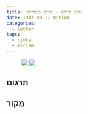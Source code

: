```yaml
---
title: טרם תורגם - מרים בקפריסין
date: 1947-08-17-miriam
categories:
  - letter
tags:
  - rivka
  - miriam
---
```


<figure class="half">
    <a  href="/pupko-papers/assets/images/1947-08-17-miriam-1.jpg">
    <img src="/pupko-papers/assets/images/1947-08-17-miriam-1.jpg"></a>
    <a  href="/pupko-papers/assets/images/1947-08-17-miriam-2.jpg">
    <img src="/pupko-papers/assets/images/1947-08-17-miriam-2.jpg"></a>
</figure>

## תרגום

## מקור
